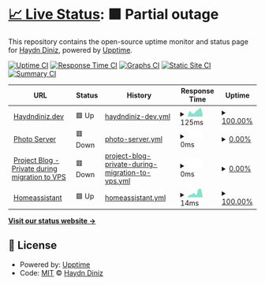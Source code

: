 # [📈 Live Status](https://demo.upptime.js.org): <!--live status--> **🟧 Partial outage**

This repository contains the open-source uptime monitor and status page for [Haydn Diniz](https://demo.upptime.js.org), powered by [Upptime](https://github.com/upptime/upptime).

[![Uptime CI](https://github.com/haydndiniz/upptime/workflows/Uptime%20CI/badge.svg)](https://github.com/haydndiniz/upptime/actions?query=workflow%3A%22Uptime+CI%22)
[![Response Time CI](https://github.com/haydndiniz/upptime/workflows/Response%20Time%20CI/badge.svg)](https://github.com/haydndiniz/upptime/actions?query=workflow%3A%22Response+Time+CI%22)
[![Graphs CI](https://github.com/haydndiniz/upptime/workflows/Graphs%20CI/badge.svg)](https://github.com/haydndiniz/upptime/actions?query=workflow%3A%22Graphs+CI%22)
[![Static Site CI](https://github.com/haydndiniz/upptime/workflows/Static%20Site%20CI/badge.svg)](https://github.com/haydndiniz/upptime/actions?query=workflow%3A%22Static+Site+CI%22)
[![Summary CI](https://github.com/haydndiniz/upptime/workflows/Summary%20CI/badge.svg)](https://github.com/haydndiniz/upptime/actions?query=workflow%3A%22Summary+CI%22)

<!--start: status pages-->
<!-- This summary is generated by Upptime (https://github.com/upptime/upptime) -->
<!-- Do not edit this manually, your changes will be overwritten -->
<!-- prettier-ignore -->
| URL | Status | History | Response Time | Uptime |
| --- | ------ | ------- | ------------- | ------ |
| <img alt="" src="https://icons.duckduckgo.com/ip3/haydndiniz.dev.ico" height="13"> [Haydndiniz.dev](https://haydndiniz.dev) | 🟩 Up | [haydndiniz-dev.yml](https://github.com/Haydndiniz/upptime/commits/HEAD/history/haydndiniz-dev.yml) | <details><summary><img alt="Response time graph" src="./graphs/haydndiniz-dev/response-time-week.png" height="20"> 125ms</summary><br><a href="https://uptime.haydndiniz.dev/history/haydndiniz-dev"><img alt="Response time 143" src="https://img.shields.io/endpoint?url=https%3A%2F%2Fraw.githubusercontent.com%2FHaydndiniz%2Fupptime%2FHEAD%2Fapi%2Fhaydndiniz-dev%2Fresponse-time.json"></a><br><a href="https://uptime.haydndiniz.dev/history/haydndiniz-dev"><img alt="24-hour response time 121" src="https://img.shields.io/endpoint?url=https%3A%2F%2Fraw.githubusercontent.com%2FHaydndiniz%2Fupptime%2FHEAD%2Fapi%2Fhaydndiniz-dev%2Fresponse-time-day.json"></a><br><a href="https://uptime.haydndiniz.dev/history/haydndiniz-dev"><img alt="7-day response time 125" src="https://img.shields.io/endpoint?url=https%3A%2F%2Fraw.githubusercontent.com%2FHaydndiniz%2Fupptime%2FHEAD%2Fapi%2Fhaydndiniz-dev%2Fresponse-time-week.json"></a><br><a href="https://uptime.haydndiniz.dev/history/haydndiniz-dev"><img alt="30-day response time 143" src="https://img.shields.io/endpoint?url=https%3A%2F%2Fraw.githubusercontent.com%2FHaydndiniz%2Fupptime%2FHEAD%2Fapi%2Fhaydndiniz-dev%2Fresponse-time-month.json"></a><br><a href="https://uptime.haydndiniz.dev/history/haydndiniz-dev"><img alt="1-year response time 143" src="https://img.shields.io/endpoint?url=https%3A%2F%2Fraw.githubusercontent.com%2FHaydndiniz%2Fupptime%2FHEAD%2Fapi%2Fhaydndiniz-dev%2Fresponse-time-year.json"></a></details> | <details><summary><a href="https://uptime.haydndiniz.dev/history/haydndiniz-dev">100.00%</a></summary><a href="https://uptime.haydndiniz.dev/history/haydndiniz-dev"><img alt="All-time uptime 100.00%" src="https://img.shields.io/endpoint?url=https%3A%2F%2Fraw.githubusercontent.com%2FHaydndiniz%2Fupptime%2FHEAD%2Fapi%2Fhaydndiniz-dev%2Fuptime.json"></a><br><a href="https://uptime.haydndiniz.dev/history/haydndiniz-dev"><img alt="24-hour uptime 100.00%" src="https://img.shields.io/endpoint?url=https%3A%2F%2Fraw.githubusercontent.com%2FHaydndiniz%2Fupptime%2FHEAD%2Fapi%2Fhaydndiniz-dev%2Fuptime-day.json"></a><br><a href="https://uptime.haydndiniz.dev/history/haydndiniz-dev"><img alt="7-day uptime 100.00%" src="https://img.shields.io/endpoint?url=https%3A%2F%2Fraw.githubusercontent.com%2FHaydndiniz%2Fupptime%2FHEAD%2Fapi%2Fhaydndiniz-dev%2Fuptime-week.json"></a><br><a href="https://uptime.haydndiniz.dev/history/haydndiniz-dev"><img alt="30-day uptime 100.00%" src="https://img.shields.io/endpoint?url=https%3A%2F%2Fraw.githubusercontent.com%2FHaydndiniz%2Fupptime%2FHEAD%2Fapi%2Fhaydndiniz-dev%2Fuptime-month.json"></a><br><a href="https://uptime.haydndiniz.dev/history/haydndiniz-dev"><img alt="1-year uptime 100.00%" src="https://img.shields.io/endpoint?url=https%3A%2F%2Fraw.githubusercontent.com%2FHaydndiniz%2Fupptime%2FHEAD%2Fapi%2Fhaydndiniz-dev%2Fuptime-year.json"></a></details>
| <img alt="" src="https://icons.duckduckgo.com/ip3/photos.haydndiniz.dev.ico" height="13"> [Photo Server](https://photos.haydndiniz.dev) | 🟥 Down | [photo-server.yml](https://github.com/Haydndiniz/upptime/commits/HEAD/history/photo-server.yml) | <details><summary><img alt="Response time graph" src="./graphs/photo-server/response-time-week.png" height="20"> 0ms</summary><br><a href="https://uptime.haydndiniz.dev/history/photo-server"><img alt="Response time 0" src="https://img.shields.io/endpoint?url=https%3A%2F%2Fraw.githubusercontent.com%2FHaydndiniz%2Fupptime%2FHEAD%2Fapi%2Fphoto-server%2Fresponse-time.json"></a><br><a href="https://uptime.haydndiniz.dev/history/photo-server"><img alt="24-hour response time 0" src="https://img.shields.io/endpoint?url=https%3A%2F%2Fraw.githubusercontent.com%2FHaydndiniz%2Fupptime%2FHEAD%2Fapi%2Fphoto-server%2Fresponse-time-day.json"></a><br><a href="https://uptime.haydndiniz.dev/history/photo-server"><img alt="7-day response time 0" src="https://img.shields.io/endpoint?url=https%3A%2F%2Fraw.githubusercontent.com%2FHaydndiniz%2Fupptime%2FHEAD%2Fapi%2Fphoto-server%2Fresponse-time-week.json"></a><br><a href="https://uptime.haydndiniz.dev/history/photo-server"><img alt="30-day response time 0" src="https://img.shields.io/endpoint?url=https%3A%2F%2Fraw.githubusercontent.com%2FHaydndiniz%2Fupptime%2FHEAD%2Fapi%2Fphoto-server%2Fresponse-time-month.json"></a><br><a href="https://uptime.haydndiniz.dev/history/photo-server"><img alt="1-year response time 0" src="https://img.shields.io/endpoint?url=https%3A%2F%2Fraw.githubusercontent.com%2FHaydndiniz%2Fupptime%2FHEAD%2Fapi%2Fphoto-server%2Fresponse-time-year.json"></a></details> | <details><summary><a href="https://uptime.haydndiniz.dev/history/photo-server">0.00%</a></summary><a href="https://uptime.haydndiniz.dev/history/photo-server"><img alt="All-time uptime 0.00%" src="https://img.shields.io/endpoint?url=https%3A%2F%2Fraw.githubusercontent.com%2FHaydndiniz%2Fupptime%2FHEAD%2Fapi%2Fphoto-server%2Fuptime.json"></a><br><a href="https://uptime.haydndiniz.dev/history/photo-server"><img alt="24-hour uptime 0.00%" src="https://img.shields.io/endpoint?url=https%3A%2F%2Fraw.githubusercontent.com%2FHaydndiniz%2Fupptime%2FHEAD%2Fapi%2Fphoto-server%2Fuptime-day.json"></a><br><a href="https://uptime.haydndiniz.dev/history/photo-server"><img alt="7-day uptime 0.00%" src="https://img.shields.io/endpoint?url=https%3A%2F%2Fraw.githubusercontent.com%2FHaydndiniz%2Fupptime%2FHEAD%2Fapi%2Fphoto-server%2Fuptime-week.json"></a><br><a href="https://uptime.haydndiniz.dev/history/photo-server"><img alt="30-day uptime 0.00%" src="https://img.shields.io/endpoint?url=https%3A%2F%2Fraw.githubusercontent.com%2FHaydndiniz%2Fupptime%2FHEAD%2Fapi%2Fphoto-server%2Fuptime-month.json"></a><br><a href="https://uptime.haydndiniz.dev/history/photo-server"><img alt="1-year uptime 0.00%" src="https://img.shields.io/endpoint?url=https%3A%2F%2Fraw.githubusercontent.com%2FHaydndiniz%2Fupptime%2FHEAD%2Fapi%2Fphoto-server%2Fuptime-year.json"></a></details>
| <img alt="" src="https://icons.duckduckgo.com/ip3/blog.haydndiniz.dev.ico" height="13"> [Project Blog - Private during migration to VPS](https://blog.haydndiniz.dev) | 🟥 Down | [project-blog-private-during-migration-to-vps.yml](https://github.com/Haydndiniz/upptime/commits/HEAD/history/project-blog-private-during-migration-to-vps.yml) | <details><summary><img alt="Response time graph" src="./graphs/project-blog-private-during-migration-to-vps/response-time-week.png" height="20"> 0ms</summary><br><a href="https://uptime.haydndiniz.dev/history/project-blog-private-during-migration-to-vps"><img alt="Response time 530" src="https://img.shields.io/endpoint?url=https%3A%2F%2Fraw.githubusercontent.com%2FHaydndiniz%2Fupptime%2FHEAD%2Fapi%2Fproject-blog-private-during-migration-to-vps%2Fresponse-time.json"></a><br><a href="https://uptime.haydndiniz.dev/history/project-blog-private-during-migration-to-vps"><img alt="24-hour response time 0" src="https://img.shields.io/endpoint?url=https%3A%2F%2Fraw.githubusercontent.com%2FHaydndiniz%2Fupptime%2FHEAD%2Fapi%2Fproject-blog-private-during-migration-to-vps%2Fresponse-time-day.json"></a><br><a href="https://uptime.haydndiniz.dev/history/project-blog-private-during-migration-to-vps"><img alt="7-day response time 0" src="https://img.shields.io/endpoint?url=https%3A%2F%2Fraw.githubusercontent.com%2FHaydndiniz%2Fupptime%2FHEAD%2Fapi%2Fproject-blog-private-during-migration-to-vps%2Fresponse-time-week.json"></a><br><a href="https://uptime.haydndiniz.dev/history/project-blog-private-during-migration-to-vps"><img alt="30-day response time 0" src="https://img.shields.io/endpoint?url=https%3A%2F%2Fraw.githubusercontent.com%2FHaydndiniz%2Fupptime%2FHEAD%2Fapi%2Fproject-blog-private-during-migration-to-vps%2Fresponse-time-month.json"></a><br><a href="https://uptime.haydndiniz.dev/history/project-blog-private-during-migration-to-vps"><img alt="1-year response time 530" src="https://img.shields.io/endpoint?url=https%3A%2F%2Fraw.githubusercontent.com%2FHaydndiniz%2Fupptime%2FHEAD%2Fapi%2Fproject-blog-private-during-migration-to-vps%2Fresponse-time-year.json"></a></details> | <details><summary><a href="https://uptime.haydndiniz.dev/history/project-blog-private-during-migration-to-vps">0.00%</a></summary><a href="https://uptime.haydndiniz.dev/history/project-blog-private-during-migration-to-vps"><img alt="All-time uptime 31.81%" src="https://img.shields.io/endpoint?url=https%3A%2F%2Fraw.githubusercontent.com%2FHaydndiniz%2Fupptime%2FHEAD%2Fapi%2Fproject-blog-private-during-migration-to-vps%2Fuptime.json"></a><br><a href="https://uptime.haydndiniz.dev/history/project-blog-private-during-migration-to-vps"><img alt="24-hour uptime 0.00%" src="https://img.shields.io/endpoint?url=https%3A%2F%2Fraw.githubusercontent.com%2FHaydndiniz%2Fupptime%2FHEAD%2Fapi%2Fproject-blog-private-during-migration-to-vps%2Fuptime-day.json"></a><br><a href="https://uptime.haydndiniz.dev/history/project-blog-private-during-migration-to-vps"><img alt="7-day uptime 0.00%" src="https://img.shields.io/endpoint?url=https%3A%2F%2Fraw.githubusercontent.com%2FHaydndiniz%2Fupptime%2FHEAD%2Fapi%2Fproject-blog-private-during-migration-to-vps%2Fuptime-week.json"></a><br><a href="https://uptime.haydndiniz.dev/history/project-blog-private-during-migration-to-vps"><img alt="30-day uptime 0.00%" src="https://img.shields.io/endpoint?url=https%3A%2F%2Fraw.githubusercontent.com%2FHaydndiniz%2Fupptime%2FHEAD%2Fapi%2Fproject-blog-private-during-migration-to-vps%2Fuptime-month.json"></a><br><a href="https://uptime.haydndiniz.dev/history/project-blog-private-during-migration-to-vps"><img alt="1-year uptime 31.81%" src="https://img.shields.io/endpoint?url=https%3A%2F%2Fraw.githubusercontent.com%2FHaydndiniz%2Fupptime%2FHEAD%2Fapi%2Fproject-blog-private-during-migration-to-vps%2Fuptime-year.json"></a></details>
| <img alt="" src="https://icons.duckduckgo.com/ip3/haydndiniz.dev.ico" height="13"> [Homeassistant](https://haydndiniz.dev) | 🟩 Up | [homeassistant.yml](https://github.com/Haydndiniz/upptime/commits/HEAD/history/homeassistant.yml) | <details><summary><img alt="Response time graph" src="./graphs/homeassistant/response-time-week.png" height="20"> 14ms</summary><br><a href="https://uptime.haydndiniz.dev/history/homeassistant"><img alt="Response time 29" src="https://img.shields.io/endpoint?url=https%3A%2F%2Fraw.githubusercontent.com%2FHaydndiniz%2Fupptime%2FHEAD%2Fapi%2Fhomeassistant%2Fresponse-time.json"></a><br><a href="https://uptime.haydndiniz.dev/history/homeassistant"><img alt="24-hour response time 16" src="https://img.shields.io/endpoint?url=https%3A%2F%2Fraw.githubusercontent.com%2FHaydndiniz%2Fupptime%2FHEAD%2Fapi%2Fhomeassistant%2Fresponse-time-day.json"></a><br><a href="https://uptime.haydndiniz.dev/history/homeassistant"><img alt="7-day response time 14" src="https://img.shields.io/endpoint?url=https%3A%2F%2Fraw.githubusercontent.com%2FHaydndiniz%2Fupptime%2FHEAD%2Fapi%2Fhomeassistant%2Fresponse-time-week.json"></a><br><a href="https://uptime.haydndiniz.dev/history/homeassistant"><img alt="30-day response time 21" src="https://img.shields.io/endpoint?url=https%3A%2F%2Fraw.githubusercontent.com%2FHaydndiniz%2Fupptime%2FHEAD%2Fapi%2Fhomeassistant%2Fresponse-time-month.json"></a><br><a href="https://uptime.haydndiniz.dev/history/homeassistant"><img alt="1-year response time 29" src="https://img.shields.io/endpoint?url=https%3A%2F%2Fraw.githubusercontent.com%2FHaydndiniz%2Fupptime%2FHEAD%2Fapi%2Fhomeassistant%2Fresponse-time-year.json"></a></details> | <details><summary><a href="https://uptime.haydndiniz.dev/history/homeassistant">100.00%</a></summary><a href="https://uptime.haydndiniz.dev/history/homeassistant"><img alt="All-time uptime 100.00%" src="https://img.shields.io/endpoint?url=https%3A%2F%2Fraw.githubusercontent.com%2FHaydndiniz%2Fupptime%2FHEAD%2Fapi%2Fhomeassistant%2Fuptime.json"></a><br><a href="https://uptime.haydndiniz.dev/history/homeassistant"><img alt="24-hour uptime 100.00%" src="https://img.shields.io/endpoint?url=https%3A%2F%2Fraw.githubusercontent.com%2FHaydndiniz%2Fupptime%2FHEAD%2Fapi%2Fhomeassistant%2Fuptime-day.json"></a><br><a href="https://uptime.haydndiniz.dev/history/homeassistant"><img alt="7-day uptime 100.00%" src="https://img.shields.io/endpoint?url=https%3A%2F%2Fraw.githubusercontent.com%2FHaydndiniz%2Fupptime%2FHEAD%2Fapi%2Fhomeassistant%2Fuptime-week.json"></a><br><a href="https://uptime.haydndiniz.dev/history/homeassistant"><img alt="30-day uptime 100.00%" src="https://img.shields.io/endpoint?url=https%3A%2F%2Fraw.githubusercontent.com%2FHaydndiniz%2Fupptime%2FHEAD%2Fapi%2Fhomeassistant%2Fuptime-month.json"></a><br><a href="https://uptime.haydndiniz.dev/history/homeassistant"><img alt="1-year uptime 100.00%" src="https://img.shields.io/endpoint?url=https%3A%2F%2Fraw.githubusercontent.com%2FHaydndiniz%2Fupptime%2FHEAD%2Fapi%2Fhomeassistant%2Fuptime-year.json"></a></details>

<!--end: status pages-->

[**Visit our status website →**](https://uptime.haydndiniz.dev)

## 📄 License

- Powered by: [Upptime](https://github.com/upptime/upptime)
- Code: [MIT](./LICENSE) © [Haydn Diniz](https://demo.upptime.js.org)
